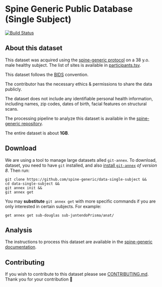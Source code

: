 # Spine Generic Public Database (Single Subject)
[![Build Status](https://travis-ci.com/spine-generic/data-single-subject.svg?branch=master)](https://travis-ci.com/spine-generic/data-single-subject)

## About this dataset

This dataset was acquired using the [spine-generic protocol](http://spinalcordmri.org/protocols)
on a 38 y.o. male healthy subject. The list of sites is available in [participants.tsv](./participants.tsv).

This dataset follows the [BIDS](https://bids.neuroimaging.io/) convention.

The contributor has the necessary ethics & permissions to share the data publicly.

The dataset does not include any identifiable personal health information, including names,
zip codes, dates of birth, facial features on structural scans.

The processing pipeline to analyze this dataset is available in the [spine-generic repository](https://github.com/sct-pipeline/spine-generic).

The entire dataset is about **1GB**.

## Download

We are using a tool to manage large datasets alled `git-annex`. To download, dataset, you need to have `git` installed, and also [install `git-annex`](https://git-annex.branchable.com/install/) *of version 8*. Then run:

~~~
git clone https://github.com/spine-generic/data-single-subject &&
cd data-single-subject &&
git annex init &&
git annex get
~~~

You may **substitute** `git annex get` with more specific commands if you are only interested in certain subjects. For example:

```
get annex get sub-douglas sub-juntendoPrisma/anat/
```


## Analysis

The instructions to process this dataset are available in the [spine-generic documentation](https://spine-generic.readthedocs.io/en/latest/analysis_pipeline.html).

## Contributing

If you wish to contribute to this dataset please see [CONTRIBUTING.md](./CONTRIBUTING.md). Thank you for your contribution 🎉 

